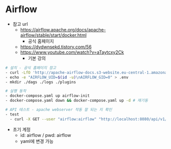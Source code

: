 # Airflow
- 참고 url
  - https://airflow.apache.org/docs/apache-airflow/stable/start/docker.html
      - 공식 홈페이지
  - https://dydwnsekd.tistory.com/56
  - https://www.youtube.com/watch?v=aTaytcxy2Ck
    - 기본 강의
    
```bash
# 설치 - 공식 홈페이지 참고
- curl -LfO 'http://apache-airflow-docs.s3-website.eu-central-1.amazonaws.com/docs/apache-airflow/latest/docker-compose.yaml' # - airflow에서 제공하는 docker-compose.yaml.yml을 다운로드 
- echo -e "AIRFLOW_UID=$(id -u)\nAIRFLOW_GID=0" > .env
- mkdir ./dags ./logs ./plugins
```
```bash
# 실행 동작
- docker-compose.yaml up airflow-init
- docker-compose.yaml down && docker-compose.yaml up -d # 재기동
```
```bash
# API 테스트 - apache webserver 작동 잘 되는 지 확인
- test
  - curl -X GET --user "airflow:airflow" "http://localhost:8080/api/v1/dags"
```

- 초기 계정
  - id: airflow / pwd: airflow
  - yaml에 변경 가능




